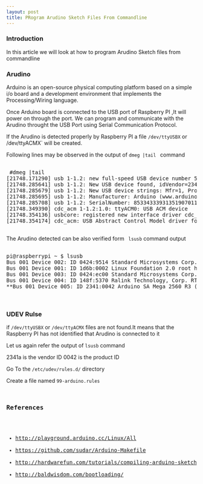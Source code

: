 ```yaml
---
layout: post
title: PRogram Arudino Sketch Files From Commandline
---
```


### Introduction

In this article we will look at how to program Arudino Sketch files from commandline

### Arudino

Arduino  is an open-source physical computing platform based on a simple i/o board and a development environment that implements the Processing/Wiring language.

Once Arduino board is connected to the USB port of Raspberry PI ,It will power on through the port.
We can program and communicate with the Arudino throught the USB Port using Serial Communication Protocol.

If the Arudino is detected properly by Raspberry PI a file `/dev/ttyUSBX` or /dev/ttyACMX` will be created.

Following lines may be observed in the output of `dmeg |tail ` command
<pre class="brush:python">

 #dmeg |tail 
[21748.171290] usb 1-1.2: new full-speed USB device number 5 using dwc_otg
[21748.285641] usb 1-1.2: New USB device found, idVendor=2341, idProduct=0042
[21748.285679] usb 1-1.2: New USB device strings: Mfr=1, Product=2, SerialNumber=220
[21748.285695] usb 1-1.2: Manufacturer: Arduino (www.arduino.cc)
[21748.285708] usb 1-1.2: SerialNumber: 85334333931351907011
[21748.349390] cdc_acm 1-1.2:1.0: ttyACM0: USB ACM device
[21748.354136] usbcore: registered new interface driver cdc_acm
[21748.354174] cdc_acm: USB Abstract Control Model driver for USB modems and ISDN adapters

</pre>

The Arudino detected can be also verified form ` lsusb` command output

<pre class="brush:python">

pi@raspberrypi ~ $ lsusb
Bus 001 Device 002: ID 0424:9514 Standard Microsystems Corp. 
Bus 001 Device 001: ID 1d6b:0002 Linux Foundation 2.0 root hub
Bus 001 Device 003: ID 0424:ec00 Standard Microsystems Corp. 
Bus 001 Device 004: ID 148f:5370 Ralink Technology, Corp. RT5370 Wireless Adapter
**Bus 001 Device 005: ID 2341:0042 Arduino SA Mega 2560 R3 (CDC ACM)**


</pre>


### UDEV Rulse

if `/dev/ttyUSBX` or `/dev/ttyACMX` files are not found.It means that the Raspberry PI has not identified that Arudino is connected to it

Let us again refer the output of `lsusb` command

2341a is the vendor ID
0042 is the product ID

Go To the `/etc/udev/rules.d/` directory

Create a file named `99-arduino.rules`

<pre class='brush:python">

SUBSYSTEMS=="usb", ATTRS{idProduct}=="2341a", ATTRS{0042}=="YYYY", SYMLINK+="ttyACM%n"

or

SUBSYSTEMS=="usb", ATTRS{2341a}=="XXXX", ATTRS{0042}=="YYYY", SYMLINK+="ttyUSB%n"
</pre>

Finally reload the udev rules

` udevadm control --reload_rules`


### Setting the Permissions

<pre class="brush:python">

pi@raspberrypi ~ $ ls -l /dev/ttyACM0 
crw-rw---T 1 root dialout 166, 0 Jan  1  1970 /dev/ttyACM0
pi@raspberrypi ~ $ 


</pre>

We can see that only root users and users belonging to group `dialout` have permission to access the device files and hence communicate over the USB-Serial Interface.

To enable other users to communicate over the interface we need to add the user to the dialout gropup

`usermod -a -G group-name username`

Also check the `/var/lock` or `/run/lock` directory for permissions which are created at boot time

<pre class="brush:python">

pi@raspberrypi ~ $ ls -ld /run/lock
drwxrwxrwt 2 root root 40 Dec  6 15:17 /run/lock

</pre>

This 777 permission hence no issues 

If users other that root do not have permission to access the directory then we need to change the configuration

You can include the commands to run on boot

`sudo chmod o+rwx /run/lock`

or

`sudo chmod o+rwx /var/lock`


### ARDUINO IDE

The arduino integrated development environment allows editing, compiling and uploading sketches (programs) for Arduino (and compatible) microcontroller boards.

Normally, running the arduino command starts the IDE, optionally loading any .ino files specified on the commandline.

Running the compilation and build from commandline is only available for Arduino version 1.5.x or higher.This version is not available in standard repositories.The command line options can be found at link `https://github.com/arduino/Arduino/blob/ide-1.5.x/build/shared/manpage.adoc`


Another alrenative is to install anduino-mk utility
` sudo apt-get install arduino-mk`

The arudino-mk will install general purpose Arduino make file at `/usr/share/arduino/Arduino.mk`

In this article we will look at this approach

#### Creating Makefile
First step is to create a makefile in the same directory as the sketch file

<pre class="brush:python" >

BOARD_TAG    = mega2560         # Here goes your board type, e.g. : uno
ARDUINO_PORT = /dev/ttyACM0 # Change to your own tty interface
AVR_TOOLS_DIR=/usr/share/arduino/tools

ARDUINO_LIBS = # The libs needed by your sketchbook, examples are : Wire Wire/utility Ethernet...

ISP_PROG	   = stk500v2
ISP_PORT = /dev/ttyACM0
AVRDUDE_ISP_BAUDRATE=115200


include /usr/share/arduino/Arduino.mk # This is where arduino-mk installed

</pre>

If you are not sure of board name to be used leave it blank initially and type the below command

<pre class="brush:python">

make show_boards`

.....
mega         Arduino Mega (ATmega1280)
**mega2560     Arduino Mega 2560 or Mega ADK**
mini         Arduino Mini w/ ATmega168

....

</pre>

In the present case the board was Arduino Mega hence the board name in the Makefile should be entered as `mega2560`

The ISP Program should contain the protocol used to commuicate with the Arduino Bootloader

Arduino MEGA (1280 and 2560)  bootloader  uses the stk500v2 protocol operating at baud rate of 115200 while Arduino Uno uses stk500v1 protocol.The boot loaders and baud rate are  are board specific.The exact configuration for the board can be found by programming the Arduino from IDE with verbose upload output enabled from Preferences Menu.

Below is verbose output for Arduino-Mega board
<pre class="brush:python">

/usr/share/arduino/hardware/tools/avrdude -C/usr/share/arduino/hardware/tools/avrdude.conf -v -v -v -v -patmega2560 -cstk500v2 -P/dev/ttyACM0 -b115200 -D -Uflash:w:/tmp/build6124755445833805312.tmp/test.cpp.hex:i

</pre>



we can now use the command make to compile your sketch, and make upload to send it to the board.
The makefile uses `avrdude` utility to upload the hex file to arduino.

<pre class="brush:python">

sudo make
sudo make upload

</pre>

If the arduino utility is waiting from user inputs it can be passed through the serial interface.
A serial listner can be opened on the Raspberry pi for programming pruposes

The code for the same is found below

<pre class="brush:python">

 #! /usr/bin/python

 #    Serial Reader for ARDUINO
 #    usefull when tail -f /dev/ttyXXXX doesn't work
 #
 #    Change ttyACM0 for your own tty interface

import serial
import time

 # The second argument is the baudrate, change according to the baudrate you gave to your Serial.begin command
ser = serial.Serial("/dev/ttyACM0", 115200)

 # To avoid communication failure due to bad timings
ser.setDTR(True);
time.sleep(1);
ser.setDTR(False)

while True:
    print ser.readline()


</pre>



### References

- http://playground.arduino.cc/Linux/All
- https://github.com/sudar/Arduino-Makefile
- http://hardwarefun.com/tutorials/compiling-arduino-sketches-using-makefile
- http://baldwisdom.com/bootloading/

